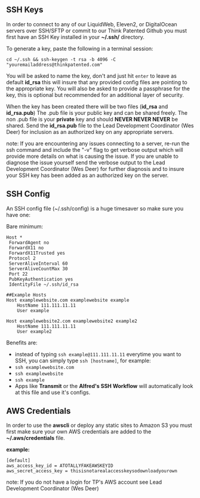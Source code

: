 ## SSH Keys
In order to connect to any of our LiquidWeb, Eleven2, or DigitalOcean servers over SSH/SFTP or commit to our Think Patented Github you must first have an SSH Key installed in your **~/.ssh/** directory.

To generate a key, paste the following in a terminal session:

	cd ~/.ssh && ssh-keygen -t rsa -b 4096 -C "youremailaddress@thinkpatented.com"

You will be asked to name the key, don't and just hit `enter` to leave as default **id_rsa** this will insure that any provided config files are pointing to the appropriate key. You will also be asked to provide a passphrase for the key, this is optional but recommended for an additional layer of security.

When the key has been created there will be two files (**id_rsa** and **id_rsa.pub**) The .pub file is your public key and can be shared freely. The non .pub file is your **private** key and should **NEVER NEVER NEVER** be shared. Send the **id_rsa.pub** file to the Lead Development Coordinator (Wes Deer) for inclusion as an authorized key on any appropriate servers.

note: If you are encountering any issues connecting to a server, re-run the ssh command and include the "-v" flag to get verbose output which will provide more details on what is causing the issue. If you are unable to diagnose the issue yourself send the verbose output to the Lead Development Coordinator (Wes Deer) for further diagnosis and to insure your SSH key has been added as an authorized key on the server.

## SSH Config
An SSH config file (~/.ssh/config) is a huge timesaver so make sure you have one:

Bare minimum:

	Host *
     ForwardAgent no
     ForwardX11 no
     ForwardX11Trusted yes
     Protocol 2
     ServerAliveInterval 60
     ServerAliveCountMax 30
     Port 22
     PubKeyAuthentication yes
     IdentityFile ~/.ssh/id_rsa
    
    ##Example Hosts
    Host examplewebsite.com examplewebsite example
    	HostName 111.111.11.11
    	User example
    
    Host examplewebsite2.com examplewebsite2 example2
    	HostName 111.111.11.11
    	User example2

Benefits are:

 * instead of typing `ssh example@111.111.11.11` everytime you want to SSH, you can simply type `ssh [hostname]`, for example:
  * `ssh examplewebsite.com`
  * `ssh examplewebsite`
  * `ssh example`
 * Apps like **Transmit** or the **Alfred's SSH Workflow** will automatically look at this file and use it's configs.

## AWS Credentials

In order to use the **awscli** or deploy any static sites to Amazon S3 you must first make sure your own AWS credentials are added to the **~/.aws/credentials** file.

**example:**

	[default]
	aws_access_key_id = ATOTALLYFAKEAWSKEYID
	aws_secret_access_key = thisisnotarealaccesskeysodownloadyourown

note: If you do not have a login for TP's AWS account see Lead Development Coordinator (Wes Deer)